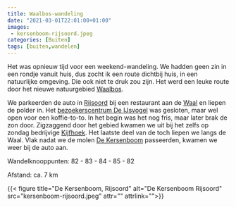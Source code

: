 ```yaml
---
title: Waalbos-wandeling
date: "2021-03-01T22:01:00+01:00"
images:
 - kersenboom-rijsoord.jpeg
categories: [Buiten]
tags: [buiten,wandelen]
---
```

Het was opnieuw tijd voor een weekend-wandeling. We hadden geen zin in een rondje vanuit huis, dus zocht ik een route dichtbij huis, in een natuurlijke omgeving. Die ook niet te druk zou zijn. Het werd een leuke route door het nieuwe natuurgebied [Waalbos](https://onswaalbos.nl/).


We parkeerden de auto in [Rijsoord](https://nl.wikipedia.org/wiki/Rijsoord) bij een restaurant aan de [Waal](https://nl.wikipedia.org/wiki/Waal_(IJsselmonde)) en liepen de polder in. Het [bezoekerscentrum De IJsvogel](https://www.bezoekerscentrumwaalbos.nl/) was gesloten, maar wel open voor een koffie-to-to. In het begin was het nog fris, maar later brak de zon door. Zigzaggend door het gebied kwamen we uit bij het zelfs op zondag bedrijvige [Kijfhoek](https://nl.wikipedia.org/wiki/Kijfhoek_(rangeerterrein)). Het laatste deel van de toch liepen we langs de Waal. Vlak nadat we de molen [De Kersenboom](https://nl.wikipedia.org/wiki/De_Kersenboom) passeerden, kwamen we weer bij de auto aan.

Wandelknooppunten: 82 - 83 - 84 - 85 - 82

Afstand: ca. 7 km

{{< figure title="De Kersenboom, Rijsoord" alt="De Kersenboom Rijsoord" src="kersenboom-rijsoord.jpeg" attr="" attrlink="">}}
